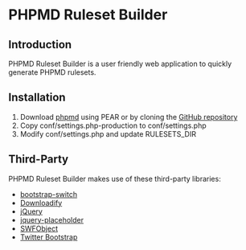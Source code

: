 # PHPMD Ruleset Builder

## Introduction
PHPMD Ruleset Builder is a user friendly web application to quickly generate PHPMD rulesets.

## Installation
1. Download [phpmd](http://phpmd.org/download/index.html) using PEAR or by cloning the [GitHub repository](https://github.com/manuelpichler/phpmd)
2. Copy conf/settings.php-production to conf/settings.php
3. Modify conf/settings.php and update RULESETS_DIR

## Third-Party
PHPMD Ruleset Builder makes use of these third-party libraries:

* [bootstrap-switch](https://github.com/nostalgiaz/bootstrap-switch)
* [Downloadify](https://github.com/dcneiner/Downloadify)
* [jQuery](https://github.com/jquery/jquery)
* [jquery-placeholder](https://github.com/mathiasbynens/jquery-placeholder)
* [SWFObject](http://code.google.com/p/swfobject/)
* [Twitter Bootstrap](http://twitter.github.com/bootstrap/)
